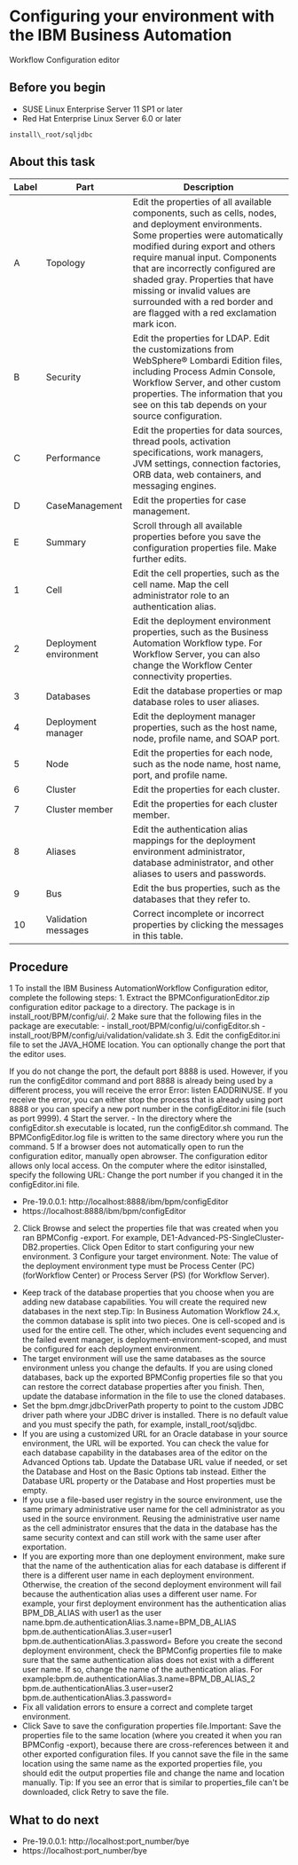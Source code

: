 # Configuring your environment with the IBM Business Automation
Workflow Configuration editor

## Before you begin

- SUSE Linux Enterprise Server 11 SP1 or later
- Red Hat Enterprise Linux Server 6.0 or later

```
install\_root/sqljdbc
```

## About this task

<!-- image -->

| Label   | Part                   | Description                                                                                                                                                                                                                                                                                                                                                                                  |
|---------|------------------------|----------------------------------------------------------------------------------------------------------------------------------------------------------------------------------------------------------------------------------------------------------------------------------------------------------------------------------------------------------------------------------------------|
| A       | Topology               | Edit the properties of all available components, such as cells, nodes, and deployment environments. Some properties were automatically modified during export and others require manual input. Components that are incorrectly configured are shaded gray. Properties that have missing or invalid values are surrounded with a red border and are flagged with a red exclamation mark icon. |
| B       | Security               | Edit the properties for LDAP. Edit the customizations from WebSphere® Lombardi Edition files, including Process Admin Console, Workflow Server, and other custom properties. The information that you see on this tab depends on your source configuration.                                                                                                                                  |
| C       | Performance            | Edit the properties for data sources, thread pools, activation specifications, work managers, JVM settings, connection factories, ORB data, web containers, and messaging engines.                                                                                                                                                                                                           |
| D       | CaseManagement         | Edit the properties for case management.                                                                                                                                                                                                                                                                                                                                                     |
| E       | Summary                | Scroll through all available properties before you save the configuration properties file. Make further edits.                                                                                                                                                                                                                                                                               |
| 1       | Cell                   | Edit the cell properties, such as the cell name. Map the cell administrator role to an authentication alias.                                                                                                                                                                                                                                                                                 |
| 2       | Deployment environment | Edit the deployment environment properties, such as the Business Automation Workflow type. For Workflow Server, you can also change the Workflow Center connectivity properties.                                                                                                                                                                                                             |
| 3       | Databases              | Edit the database properties or map database roles to user aliases.                                                                                                                                                                                                                                                                                                                          |
| 4       | Deployment manager     | Edit the deployment manager properties, such as the host name, node, profile name, and SOAP port.                                                                                                                                                                                                                                                                                            |
| 5       | Node                   | Edit the properties for each node, such as the node name, host name, port, and profile name.                                                                                                                                                                                                                                                                                                 |
| 6       | Cluster                | Edit the properties for each cluster.                                                                                                                                                                                                                                                                                                                                                        |
| 7       | Cluster member         | Edit the properties for each cluster member.                                                                                                                                                                                                                                                                                                                                                 |
| 8       | Aliases                | Edit the authentication alias mappings for the deployment environment administrator, database administrator, and other aliases to users and passwords.                                                                                                                                                                                                                                       |
| 9       | Bus                    | Edit the bus properties, such as the databases that they refer to.                                                                                                                                                                                                                                                                                                                           |
| 10      | Validation messages    | Correct incomplete or incorrect properties by clicking the messages in this table.                                                                                                                                                                                                                                                                                                           |

## Procedure

1 To install the IBM Business AutomationWorkflow Configuration editor, complete the following steps:
    1. Extract the BPMConfigurationEditor.zip configuration editor package to a
directory.
The package is in install\_root/BPM/config/ui/.
    2 Make sure that the following files in the package are executable:
        - install\_root/BPM/config/ui/configEditor.sh
        - install\_root/BPM/config/ui/validation/validate.sh
3. Edit the configEditor.ini file to set the JAVA\_HOME
location. You can optionally change the port that the editor uses.

If you do not change the port, the default port 8888 is used. However, if
you run the configEditor command and port 8888 is
already being used by a different process, you will receive the error Error: listen
EADDRINUSE. If you receive the error, you can either stop the process that is already
using port 8888 or you can specify a new port number in the
configEditor.ini file (such as port 9999).
4 Start the server.
    - In the directory where the configEditor.sh executable is located, run the
configEditor.sh command. The BPMConfigEditor.log file is
written to the same directory where you run the command.
5 If a browser does not automatically open to run the configuration editor, manually open abrowser. The configuration editor allows only local access. On the computer where the editor isinstalled, specify the following URL: Change the port number if you changed it in the configEditor.ini file.

- Pre-19.0.0.1: http://localhost:8888/ibm/bpm/configEditor
- https://localhost:8888/ibm/bpm/configEditor
2. Click Browse and select
the properties file that was created when you ran BPMConfig
-export.
For example, DE1-Advanced-PS-SingleCluster-DB2.properties.
Click Open Editor to
start configuring your new environment.
3 Configure your target environment. Note: The value of the deployment environment type must be Process Center (PC) (forWorkflow Center) or Process Server (PS) (for Workflow Server).

- Keep track of the database properties that you choose when you are adding new database
capabilities. You will create the required new databases in the next step.Tip: In
Business Automation Workflow
24.x, the common
database is split into two pieces. One is cell-scoped and is used for the entire cell. The other,
which includes event sequencing and the failed event manager, is deployment-environment-scoped, and
must be configured for each deployment environment.
- The target environment will use the same databases as the source environment unless
you change the defaults. If you are using cloned databases, back up the exported
BPMConfig properties file so that you can restore the correct database properties
after you finish. Then, update the database information in the file to use the cloned
databases.
- Set the bpm.dmgr.jdbcDriverPath
property to point to the custom JDBC driver path where your JDBC driver is installed. There is no
default value and you must specify the path, for example,
install\_root/sqljdbc.
- If you are using a customized URL for an Oracle database in your source environment,
the URL will be exported. You can check the value for each database capability in the databases area
of the editor on the Advanced Options tab. Update the Database
URL value if needed, or set the Database and
Host on the Basic Options tab instead. Either the
Database URL property or the Database and
Host properties must be empty.
- If you use a file-based user registry in the source environment, use the same
primary administrative user name for the cell administrator as you used in the source environment.
Reusing the administrative user name as the cell administrator ensures that the data in the database
has the same security context and can still work with the same user after exportation.
- If you are exporting more than one deployment environment, make sure that the name
of the authentication alias for each database is different if there is a different user name in each
deployment environment. Otherwise, the creation of the second deployment environment will fail
because the authentication alias uses a different user name. For example, your first deployment
environment has the authentication alias BPM\_DB\_ALIAS with
user1 as the user
name.bpm.de.authenticationAlias.3.name=BPM\_DB\_ALIAS
bpm.de.authenticationAlias.3.user=user1
bpm.de.authenticationAlias.3.password=
Before
you create the second deployment environment, check the BPMConfig properties file
to make sure that the same authentication alias does not exist with a different user name. If so,
change the name of the authentication alias. For
example:bpm.de.authenticationAlias.3.name=BPM\_DB\_ALIAS\_2
bpm.de.authenticationAlias.3.user=user2
bpm.de.authenticationAlias.3.password=
- Fix all validation errors to ensure a correct and complete target
environment.
- Click Save to save the configuration properties file.Important:  Save the properties file to the same location (where you created it when you ran
BPMConfig -export), because there are cross-references between it and other
exported configuration files. If you cannot save the file in the same location using the same name
as the exported properties file, you should edit the output properties file and change the name and
location manually.
Tip:  If you see an error that is similar to
properties\_file can't be downloaded, click
Retry to save the file.

## What to do next

- Pre-19.0.0.1: http://localhost:port\_number/bye
- https://localhost:port\_number/bye